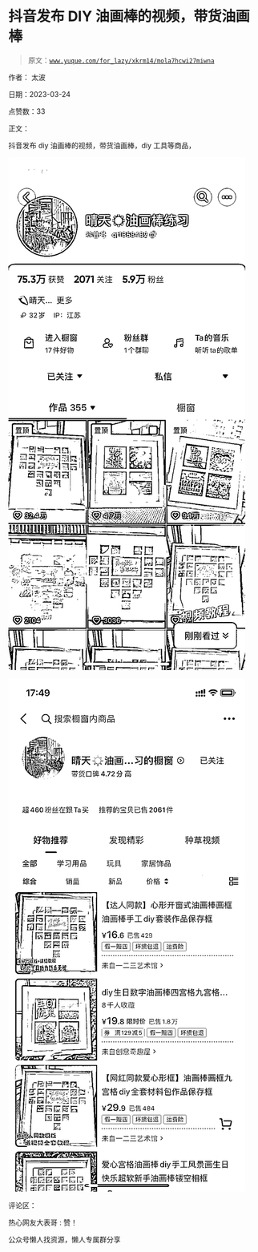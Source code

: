 # 抖音发布 DIY 油画棒的视频，带货油画棒

> 原文：[`www.yuque.com/for_lazy/xkrm14/mola7hcwi27miwna`](https://www.yuque.com/for_lazy/xkrm14/mola7hcwi27miwna)

作者： 太波

日期：2023-03-24

点赞数：33

正文：

抖音发布 diy 油画棒的视频，带货油画棒，diy 工具等商品，

![](img/a9e395e3e6c9d97eb634d4379110ab97.png)  

![](img/9c3b648c39ebb67aaee762aef104dbe5.png)

评论区：

热心网友大表哥 : 赞！

公众号懒人找资源，懒人专属群分享

